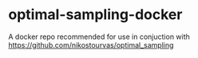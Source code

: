 # optimal-sampling-docker
A docker repo recommended for use in conjuction with https://github.com/nikostourvas/optimal_sampling
